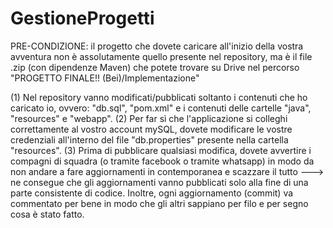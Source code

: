 # GestioneProgetti

PRE-CONDIZIONE: il progetto che dovete caricare all'inizio della vostra avventura non è assolutamente quello presente nel repository, ma è il file .zip (con dipendenze Maven) che potete trovare su Drive nel percorso 
"PROGETTO FINALE!! (Bei)/Implementazione"

(1) Nel repository vanno modificati/pubblicati soltanto i contenuti che ho caricato io, ovvero: "db.sql", "pom.xml" e i contenuti delle cartelle "java", "resources" e "webapp".
(2) Per far sì che l'applicazione si colleghi correttamente al vostro account mySQL, dovete modificare le vostre credenziali all'interno del file "db.properties" presente nella cartella "resources".
(3) Prima di pubblicare qualsiasi modifica, dovete avvertire i compagni di squadra (o tramite facebook o tramite whatsapp) in modo da non andare a fare aggiornamenti in contemporanea e scazzare il tutto ---> ne consegue che gli aggiornamenti vanno pubblicati solo alla fine di una parte consistente di codice. Inoltre, ogni aggiornamento (commit) va commentato per bene in modo che gli altri sappiano per filo e per segno cosa è stato fatto.